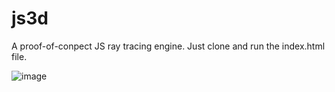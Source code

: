 # js3d
A proof-of-conpect JS ray tracing engine. Just clone and run the index.html file.

![image](https://user-images.githubusercontent.com/6673938/161430987-f31039e9-6b2c-43ac-b4dd-069963f2ba9b.png)


